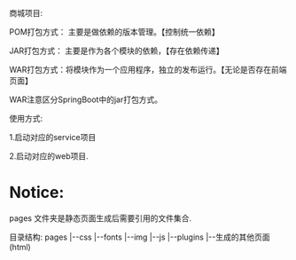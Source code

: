 
商城项目:


POM打包方式： 主要是做依赖的版本管理。【控制统一依赖】

JAR打包方式： 主要是作为各个模块的依赖，【存在依赖传递】 

WAR打包方式：将模块作为一个应用程序，独立的发布运行。【无论是否存在前端页面】

WAR注意区分SpringBoot中的jar打包方式。



使用方式:

1.启动对应的service项目

2.启动对应的web项目.




# Notice:

pages 文件夹是静态页面生成后需要引用的文件集合.

目录结构:
pages
|--css
|--fonts
|--img
|--js
|--plugins
|--生成的其他页面(html)









